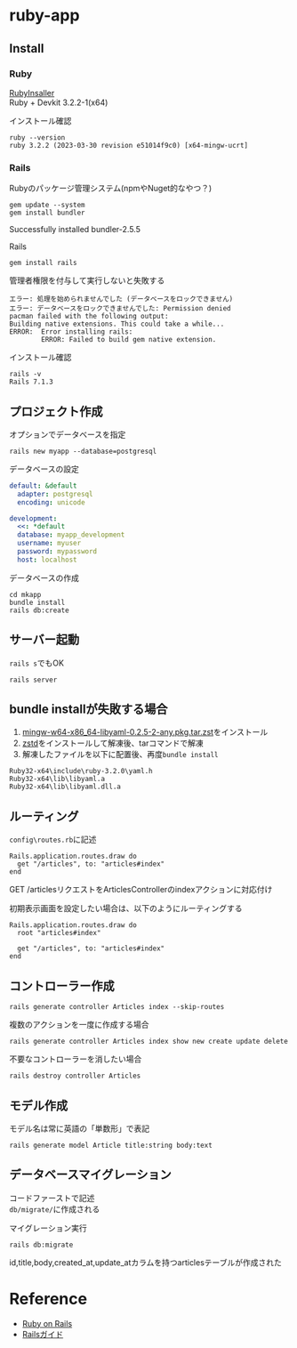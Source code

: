 # ruby-app

## Install
### Ruby
[RubyInsaller](https://rubyinstaller.org/downloads/)<br>
Ruby + Devkit 3.2.2-1(x64)

インストール確認
```
ruby --version
ruby 3.2.2 (2023-03-30 revision e51014f9c0) [x64-mingw-ucrt]
```

### Rails
Rubyのパッケージ管理システム(npmやNuget的なやつ？)
```
gem update --system
gem install bundler
```

Successfully installed bundler-2.5.5

Rails 
```
gem install rails
```

管理者権限を付与して実行しないと失敗する
```
エラー: 処理を始められませんでした (データベースをロックできません)
エラー: データベースをロックできませんでした: Permission denied
pacman failed with the following output:
Building native extensions. This could take a while...
ERROR:  Error installing rails:
        ERROR: Failed to build gem native extension.
```

インストール確認
```
rails -v
Rails 7.1.3
```

## プロジェクト作成

オプションでデータベースを指定
```
rails new myapp --database=postgresql
```

データベースの設定
```config/database.yml
default: &default
  adapter: postgresql
  encoding: unicode

development:
  <<: *default
  database: myapp_development
  username: myuser
  password: mypassword
  host: localhost
```

データベースの作成
```
cd mkapp
bundle install
rails db:create
```

## サーバー起動
`rails s`でもOK
```
rails server
```

## bundle installが失敗する場合
1. [mingw-w64-x86_64-libyaml-0.2.5-2-any.pkg.tar.zst](https://packages.msys2.org/package/mingw-w64-x86_64-libyaml)をインストール
2. [zstd](https://github.com/facebook/zstd/releases)をインストールして解凍後、tarコマンドで解凍
3. 解凍したファイルを以下に配置後、再度`bundle install`
```
Ruby32-x64\include\ruby-3.2.0\yaml.h
Ruby32-x64\lib\libyaml.a
Ruby32-x64\lib\libyaml.dll.a
```

## ルーティング
`config\routes.rb`に記述
```
Rails.application.routes.draw do
  get "/articles", to: "articles#index"
end
```
GET /articlesリクエストをArticlesControllerのindexアクションに対応付け

初期表示画面を設定したい場合は、以下のようにルーティングする
```
Rails.application.routes.draw do
  root "articles#index"

  get "/articles", to: "articles#index"
end
```

## コントローラー作成
```
rails generate controller Articles index --skip-routes
```

複数のアクションを一度に作成する場合
```
rails generate controller Articles index show new create update delete
```

不要なコントローラーを消したい場合
```
rails destroy controller Articles
```

## モデル作成
モデル名は常に英語の「単数形」で表記
 ```
 rails generate model Article title:string body:text
 ```

## データベースマイグレーション
コードファーストで記述<br>
`db/migrate/`に作成される

マイグレーション実行
```
rails db:migrate
```
id,title,body,created_at,update_atカラムを持つarticlesテーブルが作成された

# Reference
- [Ruby on Rails](https://rubyonrails.org/)
- [Railsガイド](https://railsguides.jp/)